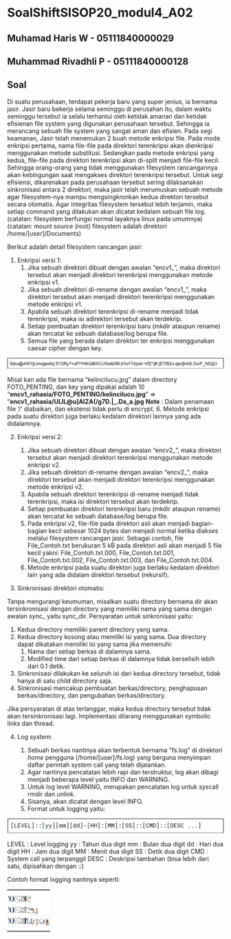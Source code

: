 # SoalShiftSISOP20_modul4_A02

## Muhamad Haris W - 05111840000029
## Muhammad Rivadhli P - 05111840000128


## Soal
Di suatu perusahaan, terdapat pekerja baru yang super jenius, ia bernama jasir. Jasir baru bekerja selama seminggu di perusahan itu, dalam waktu seminggu tersebut ia selalu terhantui oleh ketidak amanan dan ketidak efisienan file system yang digunakan perusahaan tersebut. Sehingga ia merancang sebuah file system yang sangat aman dan efisien. Pada segi keamanan, Jasir telah menemukan 2 buah metode enkripsi file. Pada mode enkripsi pertama, nama file-file pada direktori terenkripsi akan dienkripsi menggunakan metode substitusi. Sedangkan pada metode enkripsi yang kedua, file-file pada direktori terenkripsi akan di-split menjadi file-file kecil. Sehingga orang-orang yang tidak menggunakan filesystem rancangannya akan kebingungan saat mengakses direktori terenkripsi tersebut. Untuk segi efisiensi, dikarenakan pada perusahaan tersebut sering dilaksanakan sinkronisasi antara 2 direktori, maka jasir telah merumuskan sebuah metode agar filesystem-nya mampu mengsingkronkan kedua direktori tersebut secara otomatis. Agar integritas filesystem tersebut lebih terjamin, maka setiap command yang dilakukan akan dicatat kedalam sebuah file log.
(catatan: filesystem berfungsi normal layaknya linux pada umumnya)
(catatan: mount source (root) filesystem adalah direktori /home/[user]/Documents)

Berikut adalah detail filesystem rancangan jasir:
1. Enkripsi versi 1:
   1. Jika sebuah direktori dibuat dengan awalan “encv1_”, maka direktori tersebut akan menjadi direktori terenkripsi menggunakan metode enkripsi v1.
   2. Jika sebuah direktori di-rename dengan awalan “encv1_”, maka direktori tersebut akan menjadi direktori terenkripsi menggunakan metode enkripsi v1.
   3. Apabila sebuah direktori terenkripsi di-rename menjadi tidak terenkripsi, maka isi adirektori tersebut akan terdekrip.
   4. Setiap pembuatan direktori terenkripsi baru (mkdir ataupun rename) akan tercatat ke sebuah database/log berupa file.
   5. Semua file yang berada dalam direktori ter enkripsi menggunakan caesar cipher dengan key.

![image](https://github.com/hrswcksono/SoalShiftSISOP20_modul4_A02/blob/master/gambar/111.png)

Misal kan ada file bernama “kelincilucu.jpg” dalam directory FOTO_PENTING, dan key yang dipakai adalah 10
“**encv1_rahasia/FOTO_PENTING/kelincilucu.jpg**” => “**encv1_rahasia/ULlL@u]AlZA(/g7D.|\_.Da_a.jpg**
**Note** : Dalam penamaan file ‘/’ diabaikan, dan ekstensi tidak perlu di encrypt.
   6. Metode enkripsi pada suatu direktori juga berlaku kedalam direktori lainnya yang ada didalamnya.

2. Enkripsi versi 2:
   1. Jika sebuah direktori dibuat dengan awalan “encv2_”, maka direktori tersebut akan menjadi direktori terenkripsi menggunakan metode enkripsi v2.
   2. Jika sebuah direktori di-rename dengan awalan “encv2_”, maka direktori tersebut akan menjadi direktori terenkripsi menggunakan metode enkripsi v2.
   3. Apabila sebuah direktori terenkripsi di-rename menjadi tidak terenkripsi, maka isi direktori tersebut akan terdekrip.
   4. Setiap pembuatan direktori terenkripsi baru (mkdir ataupun rename) akan tercatat ke sebuah database/log berupa file.
   5. Pada enkripsi v2, file-file pada direktori asli akan menjadi bagian-bagian kecil sebesar 1024 bytes dan menjadi normal ketika diakses melalui filesystem rancangan jasir. Sebagai contoh, file File_Contoh.txt berukuran 5 kB pada direktori asli akan menjadi 5 file kecil yakni: File_Contoh.txt.000, File_Contoh.txt.001, File_Contoh.txt.002, File_Contoh.txt.003, dan File_Contoh.txt.004.
   6. Metode enkripsi pada suatu direktori juga berlaku kedalam direktori lain yang ada didalam direktori tersebut (rekursif).

3. Sinkronisasi direktori otomatis:

Tanpa mengurangi keumuman, misalkan suatu directory bernama dir akan tersinkronisasi dengan directory yang memiliki nama yang sama dengan awalan sync_ yaitu sync_dir. Persyaratan untuk sinkronisasi yaitu:
   1. Kedua directory memiliki parent directory yang sama.
   2. Kedua directory kosong atau memiliki isi yang sama. Dua directory dapat dikatakan memiliki isi yang sama jika memenuhi:
      1. Nama dari setiap berkas di dalamnya sama.
      2. Modified time dari setiap berkas di dalamnya tidak berselisih lebih dari 0.1 detik.
   3. Sinkronisasi dilakukan ke seluruh isi dari kedua directory tersebut, tidak hanya di satu child directory saja.
   4. Sinkronisasi mencakup pembuatan berkas/directory, penghapusan berkas/directory, dan pengubahan berkas/directory.

Jika persyaratan di atas terlanggar, maka kedua directory tersebut tidak akan tersinkronisasi lagi.
Implementasi dilarang menggunakan symbolic links dan thread.

4. Log system:

   1. Sebuah berkas nantinya akan terbentuk bernama "fs.log" di direktori *home* pengguna (/home/[user]/fs.log) yang berguna menyimpan daftar perintah system call yang telah dijalankan.
   2. Agar nantinya pencatatan lebih rapi dan terstruktur, log akan dibagi menjadi beberapa level yaitu INFO dan WARNING.
   3. Untuk log level WARNING, merupakan pencatatan log untuk syscall rmdir dan unlink.
   4. Sisanya, akan dicatat dengan level INFO.
   5. Format untuk logging yaitu:

![image](https://github.com/hrswcksono/SoalShiftSISOP20_modul4_A02/blob/master/gambar/222.png)


LEVEL    : Level logging
yy   	 : Tahun dua digit
mm    	 : Bulan dua digit
dd    	 : Hari dua digit
HH    	 : Jam dua digit
MM    	 : Menit dua digit
SS    	 : Detik dua digit
CMD     	 : System call yang terpanggil
DESC      : Deskripsi tambahan (bisa lebih dari satu, dipisahkan dengan ::)

Contoh format logging nantinya seperti:

<img src="https://github.com/hrswcksono/SoalShiftSISOP20_modul4_A02/blob/master/gambar/333.png" width="100" height="100">


